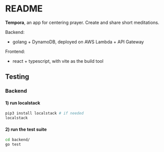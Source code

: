 # README


**Tempora**, an app for centering prayer. Create and share short meditations.

Backend:
- golang + DynamoDB, deployed on AWS Lambda + API Gateway

Frontend:
- react + typescript, with vite as the build tool


## Testing

### Backend

#### 1) run localstack

```bash
pip3 install localstack # if needed
localstack
```

#### 2) run the test suite

```bash
cd backend/
go test
```

